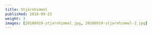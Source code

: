 ```yaml
---
title: Stjärnhimmel
published: 2018-09-23
weight: 3
images: [20180919-stjarnhimmel.jpg, 20180919-stjarnhimmel-2.jpg]
---
```


